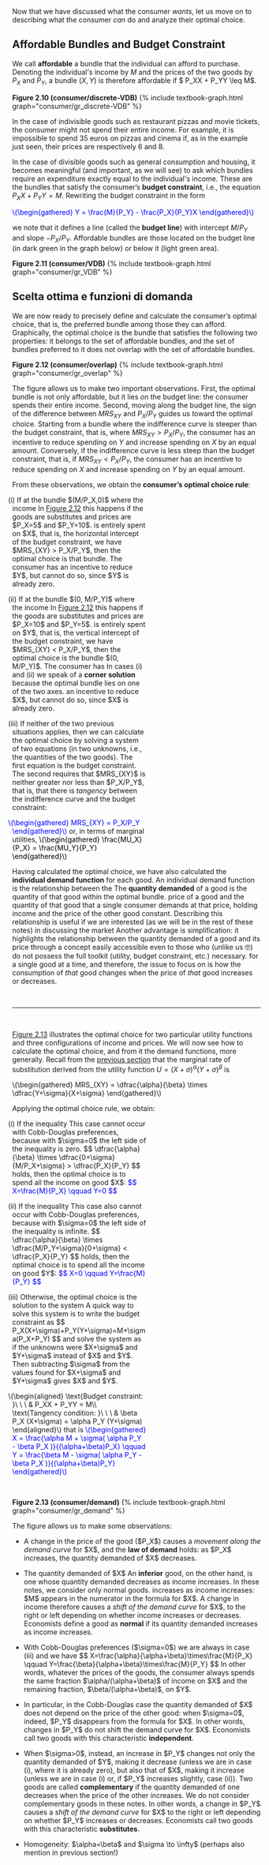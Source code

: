 



Now that we have discussed what the consumer <i>wants</i>, let us move on to describing what the consumer <i>can</i> do and analyze their optimal choice.


<h2 id="subsec_VDB">Affordable Bundles and Budget Constraint</h2>

We call <b>affordable</b> a bundle that the individual can afford to purchase. Denoting the individual's income by $M$ and the prices of the two goods by $P_X$ and $P_Y$, a bundle $(X,Y)$ is therefore affordable if $ P_XX + P_YY \leq M$.

<a id="gr_consumer/discrete-VDB"><strong>Figure 2.10 (consumer/discrete-VDB)</strong></a>
{% include textbook-graph.html graph="consumer/gr_discrete-VDB" %}

In the case of indivisible goods such as restaurant pizzas and movie tickets, the consumer might not spend their entire income. For example, it is impossible to spend 35 euros on pizzas and cinema if, as in the example just seen, their prices are respectively 6 and 8.

In the case of divisible goods such as general consumption and housing, it becomes meaningful (and important, as we will see) to ask which bundles require an expenditure exactly equal to the individual's income. These are the bundles that satisfy the consumer’s <b>budget constraint</b>, i.e., the equation $P_XX + P_YY = M$. Rewriting the budget constraint in the form
<p><span style="color: Blue;"> \(\begin{gathered} Y = \frac{M}{P_Y} - \frac{P_X}{P_Y}X \end{gathered}\) </span></p>

we note that it defines a line (called the <b>budget line</b>) with intercept $M/P_Y$ and slope $-P_X/P_Y$. Affordable bundles are those located on the budget line (in dark green in the graph below) or below it (light green area).

<a id="gr_consumer/VDB"><strong>Figure 2.11 (consumer/VDB)</strong></a>
{% include textbook-graph.html graph="consumer/gr_VDB" %}
































<h2 id="subsec_cons-opt">Scelta ottima e funzioni di domanda</h2>

We are now ready to precisely define and calculate the consumer’s optimal choice, that is, the preferred bundle among those they can afford. Graphically, the optimal choice is the bundle that satisfies the following two properties: it belongs to the set of affordable bundles, and the set of bundles preferred to it does not overlap with the set of affordable bundles.

<a id="gr_consumer/overlap"><strong>Figure 2.12 (consumer/overlap)</strong></a>
{% include textbook-graph.html graph="consumer/gr_overlap" %}

The figure allows us to make two important observations. First, the optimal bundle is not only affordable, but it lies <i>on</i> the budget line: the consumer spends their entire income. Second, moving along the budget line, the sign of the difference between $MRS_{XY}$ and $P_X/P_Y$ guides us toward the optimal choice. Starting from a bundle where the indifference curve is steeper than the budget constraint, that is, where $MRS_{XY} > P_X/P_Y$, the consumer has an incentive to reduce spending on $Y$ and increase spending on $X$ by an equal amount. Conversely, if the indifference curve is less steep than the budget constraint, that is, if $MRS_{XY} < P_X/P_Y$, the consumer has an incentive to reduce spending on $X$ and increase spending on $Y$ by an equal amount.

From these observations, we obtain the <b>consumer’s optimal choice rule</b>:

<style>
div.alfpar {
  text-indent: -3%;
  max-width: 54%;
  /*text-align: justify;*/
}
</style>



<div class="alfpar">
	<p>
		(i) If at the bundle $(M/P_X,0)$ where the income 
		<span class="marginnote">
		In <a href="{{ site.baseurl }}/en/I/2/3#gr_consumer/overlap">Figure 2.12</a> this happens if the goods are substitutes and prices are $P_X=5$ and $P_Y=10$.
		</span>
		is entirely spent on $X$, that is, the horizontal intercept
		of the budget constraint, we have $MRS_{XY} > P_X/P_Y$, then the optimal choice is that bundle. The consumer has an incentive to reduce $Y$, but cannot do so, since $Y$ is already zero.
	</p>
    <p>
		(ii) If at the bundle $(0, M/P_Y)$ where the income
		<span class="marginnote">
		In <a href="{{ site.baseurl }}/en/I/2/3#gr_consumer/overlap">Figure 2.12</a> this happens if the goods are substitutes and prices are $P_X=10$ and $P_Y=5$. 
		</span>
		is entirely spent on $Y$, that is, the vertical intercept
		of the budget constraint, we have $MRS_{XY} < P_X/P_Y$, then the optimal choice is the bundle $(0, M/P_Y)$. The consumer has
		<span class="marginnote">
		In cases (i) and (ii) we speak of a <b>corner solution</b> because the optimal bundle lies on one of the two axes.
		</span>
		an incentive to reduce $X$, but cannot do so, since $X$ is already zero.
	</p>
    <p>
		(iii) If neither of the two previous situations applies, then we can calculate the optimal choice by solving a system of two equations (in two unknowns, i.e., the quantities of the two goods). The first equation is the budget constraint. The second requires that $MRS_{XY}$ is neither greater nor less than $P_X/P_Y$, that is, that there is <i>tangency</i> between the indifference curve and the budget constraint:
		<p><span style="color: Blue;">
		\(\begin{gathered}
		 MRS_{XY} = P_X/P_Y
		\end{gathered}\)
		</span>
		or, in terms of marginal utilities,
		<span style="color: Black;">
		\(\begin{gathered}
		 \frac{MU_X}{P_X} = \frac{MU_Y}{P_Y}
		\end{gathered}\)
		</span></p>
	</p>
</div>






Having calculated the optimal choice, we have also calculated the <b>individual demand function</b> for each good. An individual demand function is the relationship between the
<span class="marginnote">
The <b>quantity demanded</b> of a good is the quantity of that good within the optimal bundle.
</span>
price of a good and the quantity of that good that a single consumer demands
at that price, holding income and the price of the other good constant. Describing this relationship is useful
if we are interested (as we will be in the rest of these notes) in discussing the market
<span class="marginnote">
Another advantage is simplification: it highlights the relationship between the quantity demanded of a good and its price through a concept easily accessible even to those who (unlike us 🤓) do not possess the full toolkit (utility, budget constraint, etc.) necessary.
</span>
for a single good at a time, and therefore, the issue to focus on is how the consumption of <i>that</i> good changes when the price of <i>that</i> good increases or decreases.








<br>

<hr>

<br>


<a href="{{ site.baseurl }}/en/I/2/3#gr_consumer/overlap">Figure 2.13</a> illustrates the optimal choice for two particular utility functions and three configurations of income and prices. We will now see how to calculate the optimal choice, and from it the demand functions, more generally. Recall from the <a href="{{ site.baseurl }}/en/I/2/2#gr_consumer/cobb-s-pref">previous section</a> that the marginal rate of substitution derived from the utility function $U=(X+\sigma)^\alpha(Y+\sigma)^\beta$ is

  <p>
  \(\begin{gathered}
  MRS_{XY} = \dfrac{\alpha}{\beta} \times \dfrac{Y+\sigma}{X+\sigma}
  \end{gathered}\)
  </p>

  Applying the optimal choice rule, we obtain:

  <div class="alfpar">
    <p>
      (i) If the inequality 
      <span class="marginnote">
      This case cannot occur with Cobb-Douglas preferences, because with $\sigma=0$ the left side of the inequality is zero.
      </span>
      $$
      \dfrac{\alpha}{\beta} \times \dfrac{0+\sigma}{M/P_X+\sigma} > \dfrac{P_X}{P_Y}
      $$
      holds, then the optimal choice is to spend all the income on good $X$:
      <span style="color: Blue;">
      $$
      X=\frac{M}{P_X} \qquad Y=0
      $$
      </span>
    </p>
    <p>
      (ii) If the inequality 
      <span class="marginnote">
      This case also cannot occur with Cobb-Douglas preferences, because with $\sigma=0$ the left side of the inequality is infinite.
      </span>
      $$
      \dfrac{\alpha}{\beta} \times \dfrac{M/P_Y+\sigma}{0+\sigma} < \dfrac{P_X}{P_Y}
      $$
      holds, then the optimal choice is to spend all the income on good $Y$:
      <span style="color: Blue;">
      $$
      X=0 \qquad Y=\frac{M}{P_Y}
      $$
      </span>
    </p>
    <p>
      (iii) Otherwise, the optimal choice is the solution to the system
      <span class="marginnote">
      A quick way to solve this system is to write the budget constraint as
      $$
      P_X(X+\sigma)+P_Y(Y+\sigma)=M+\sigma(P_X+P_Y)
      $$
      and solve the system as if the unknowns were $X+\sigma$ and $Y+\sigma$ instead of $X$ and $Y$. Then subtracting $\sigma$ from the values found for $X+\sigma$ and $Y+\sigma$ gives $X$ and $Y$.
      </span>
      <p>
      \(\begin{aligned}
      \text{Budget constraint: }\ \ \  & P_XX + P_YY = M\\
      \text{Tangency condition: }\ \ \  & \beta P_X (X+\sigma) = \alpha P_Y (Y+\sigma)
      \end{aligned}\)
      that is
      <span style="color: Blue;">
      \(\begin{gathered}
       X = \frac{\alpha M + \sigma( \alpha P_Y - \beta P_X )}{(\alpha+\beta)P_X}
       \qquad
       Y = \frac{\beta M - \sigma( \alpha P_Y - \beta P_X )}{(\alpha+\beta)P_Y}
      \end{gathered}\)
      </span>
      </p>
    </p>
  </div>


<br>

<a id="gr_consumer/demand"><strong>Figure 2.13 (consumer/demand)</strong></a>
{% include textbook-graph.html graph="consumer/gr_demand" %}






The figure allows us to make some observations:

<ul>
  <li>
    <p>
    A change in the price of the good ($P_X$) causes a <i>movement along the demand curve</i> for $X$, and the <b>law of demand</b> holds: as $P_X$ increases, the quantity demanded of $X$ decreases.
    </p>
  </li>
  <li>
    <p>
    The quantity demanded of $X$
    <span class="marginnote">
    An <b>inferior</b> good, on the other hand, is one whose quantity demanded decreases as income increases. In these notes, we consider only normal goods.
    </span>
    increases as income increases: $M$ appears in the numerator in the formula for $X$. A change in income therefore causes a <i>shift of the demand curve</i> for $X$, to the right or left depending on whether income increases or decreases. Economists define a good as <b>normal</b> if its quantity demanded increases as income increases.
    </p>
  </li>
  <li>
    <p id="item_cobb-optchoice">
    With Cobb-Douglas preferences ($\sigma=0$) we are always in case (iii) and we have
    $$
    X=\frac{\alpha}{\alpha+\beta}\times\frac{M}{P_X}
    \qquad
    Y=\frac{\beta}{\alpha+\beta}\times\frac{M}{P_Y}
    $$
    In other words, whatever the prices of the goods, the consumer always spends the same fraction $\alpha/(\alpha+\beta)$ of income on $X$ and the remaining fraction, $\beta/(\alpha+\beta)$, on $Y$.
    </p>
  </li>
  <li>
    <p>
    In particular, in the Cobb-Douglas case the quantity demanded of $X$ does not depend on the price of the other good: when $\sigma=0$, indeed, $P_Y$ disappears from the formula for $X$. In other words, changes in $P_Y$ do not shift the demand curve for $X$. Economists call two goods with this characteristic <b>independent</b>.
    </p>
  </li>
  <li>
    <p>
    When $\sigma>0$, instead, an increase in $P_Y$ changes not only the quantity demanded of $Y$, making it decrease (unless we are in case (i), where it is already zero), but also that of $X$, making it increase (unless we are in case (i) or, if $P_Y$ increases slightly, case (ii)).
    <span class="marginnote">
    Two goods are called <b>complementary</b> if the quantity demanded of one decreases when the price of the other increases. We do not consider complementary goods in these notes.
    </span>
    In other words, a change in $P_Y$ causes a <i>shift of the demand curve</i> for $X$ to the right or left depending on whether $P_Y$ increases or decreases. Economists call two goods with this characteristic <b>substitutes</b>.
    </p>
  </li>
  <li>
    <p>
      Homogeneity: $\alpha=\beta$ and $\sigma \to \infty$ (perhaps also mention in previous section!)
    </p>
  </li>
</ul>










